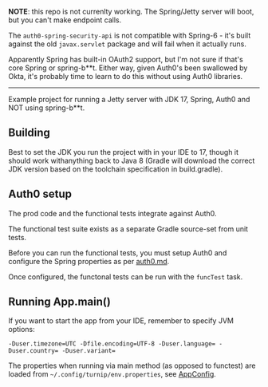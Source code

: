 **NOTE**: this repo is not currenlty working.
The Spring/Jetty server will boot, but you can't make endpoint calls. 

The `auth0-spring-security-api` is not compatible with Spring-6 - it's built
against the old `javax.servlet` package and will fail when it actually runs.

Apparently Spring has built-in OAuth2 support, but I'm not sure if that's
core Spring or spring-b**t.  Either way, given Auth0's been swallowed by Okta,
it's probably time to learn to do this without using Auth0 libraries.

----


Example project for running a Jetty server with JDK 17, Spring, Auth0 and NOT 
using spring-b**t.


## Building

Best to set the JDK you run the project with in your IDE to 17, though it 
should work withanything back to Java 8 (Gradle will download the correct 
JDK version based on the toolchain specification in build.gradle).


## Auth0 setup

The prod code and the functional tests integrate against Auth0.

The functional test suite exists as a separate Gradle source-set from unit
tests.

Before you can run the functional tests, you must setup Auth0 and configure
the Spring properties as per [auth0.md](./doc/auth0.md).

Once configured, the functonal tests can be run with the `funcTest` task.


## Running App.main()

If you want to start the app from your IDE, remember to specify JVM options:

`-Duser.timezone=UTC -Dfile.encoding=UTF-8 -Duser.language= -Duser.country= -Duser.variant=`

The properties when running via main method (as opposed to functest) are loaded
from `~/.config/turnip/env.properties`, see 
[AppConfig](/src/main/java/turnip/spring/config/AppConfig.java).
